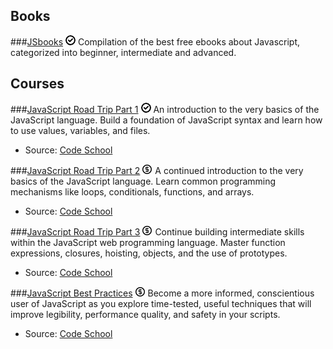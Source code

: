 Books
-------

###[JSbooks](http://jsbooks.revolunet.com/) ![Free](/images/free.png)
Compilation of the best free ebooks about Javascript, categorized into beginner, intermediate and advanced.

Courses
-------

###[JavaScript Road Trip Part 1](https://www.codeschool.com/courses/javascript-road-trip-part-1) ![Free](/images/free.png)
An introduction to the very basics of the JavaScript language. Build a foundation of JavaScript syntax and learn how to use values, variables, and files.

- Source: [Code School](https://www.codeschool.com)

###[JavaScript Road Trip Part 2](https://www.codeschool.com/courses/javascript-road-trip-part-2) ![Paid](/images/paid.png)
A continued introduction to the very basics of the JavaScript language. Learn common programming mechanisms like loops, conditionals, functions, and arrays.

- Source: [Code School](https://www.codeschool.com)

###[JavaScript Road Trip Part 3](https://www.codeschool.com/courses/javascript-road-trip-part-3) ![Paid](/images/paid.png)
Continue building intermediate skills within the JavaScript web programming language. Master function expressions, closures, hoisting, objects, and the use of prototypes.

- Source: [Code School](https://www.codeschool.com)

###[JavaScript Best Practices](https://www.codeschool.com/courses/javascript-best-practices) ![Paid](/images/paid.png)
Become a more informed, conscientious user of JavaScript as you explore time-tested, useful techniques that will improve legibility, performance quality, and safety in your scripts.

- Source: [Code School](https://www.codeschool.com)
